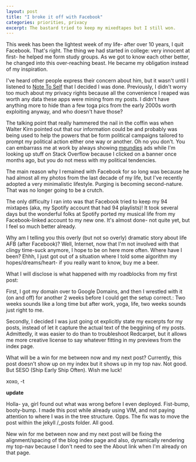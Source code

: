 ```yaml
---
layout: post
title: "I broke it off with Facebook"
categories: priorities, privacy
excerpt: The bastard tried to keep my mixedtapes but I still won.
---
```


This week has been the lightest week of my life- after over 10 years, I quit Facebook.  That's right.  The thing we had started in college: very innocent at first- he helped me form study groups.  As we got to know each other better, he changed into this over-reaching beast.  He became my obligation instead of my inspiration.

I've heard other people express their concern about him, but it wasn't until I listened to [Note To Self](http://www.wnyc.org/story/walter-kirn-paranoid-crazy/) that I decided I was done.  Previously, I didn't worry too much about my privacy rights because all the convenience I reaped was worth any data these apps were mining from my posts.  I didn't have anything more to hide than a few toga pics from the early 2000s worth exploiting anyway, and who doesn't have those?

The talking point that really hammered the nail in the coffin was when Walter Kirn pointed out that our information could be and probably was being used to help the powers that be form political campaigns tailored to prompt my political action either one way or another.  Oh no you don't.  You can embarrass me at work by always showing [meundies](https://www.meundies.com) ads while I'm looking up stuff on Stack Overflow because I clicked on a banner once months ago, but you do not mess with my political tendencies.

The main reason why I remained with Facebook for so long was because he had almost all my photos from the last decade of my life, but I've recently adopted a very minimalistic lifestyle.  Purging is becoming second-nature.  That was no longer going to be a crutch.  

The only difficulty I ran into was that Facebook tried to keep my 94 mixtapes (aka, my Spotify account that had 94 playlists)!  It took several days but the wonderful folks at Spotify ported my musical life from my Facebook-linked account to my new one.  It's almost done- not quite yet, but I feel so much better already.  

Why am I telling you this overly (but not so overly) dramatic story about life AFB (after Facebook)?  Well, Internet, now that I'm not involved with that clingy time-suck anymore, I hope to be on here more often.  Where have I been?  Ehhh, I just got out of a situation where I told some algorithm my hopes/dreams/heart- if you really want to know, buy me a beer.

What I will disclose is what happened with my roadblocks from my first post:

First, I got my domain over to Google Domains, and then I wrestled with it (on and off) for another 2 weeks before I could get the setup correct.: Two weeks sounds like a long time but after work, yoga, life, two weeks sounds just right to me.  

Secondly, I decided I was just going ot explicitly state my excerpts for my posts, instead of let it capture the actual text of the beggining of my posts.  Admittedly, it was easier to do than to troubleshoot Redcarpet, but it allows me more creative license to say whatever fitting in my previews from the index page.  

What will be a win for me between now and my next post?  Currently, this post doesn't show up on my index but it shows up in my top nav.  Not good.  But SESO (Ship Early Ship Often).  Wish me luck!

xoxo, 
-t

****update****

Holla- ya, girl found out what was wrong before I even deployed.  Fist-bump, booty-bump.  I made this post while already using VIM, and not paying attention to where I was in the tree structure.  Opps.  The fix was to move the post within the jekyll /_posts folder.  All good.  

New win for me between now and my next post will be fixing the alignment/spacing of the blog index page and also, dynamically rendering my top-nav because I don't need to see the About link when I'm already on that page.  

